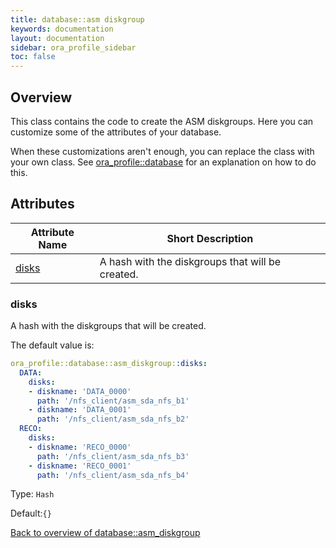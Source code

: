 ```yaml
---
title: database::asm diskgroup
keywords: documentation
layout: documentation
sidebar: ora_profile_sidebar
toc: false
---
```

## Overview

This class contains the code to create the ASM diskgroups. Here you can customize some of the attributes of your database.

When these customizations aren't enough, you can replace the class with your own class. See [ora_profile::database](./database.html) for an explanation on how to do this.




## Attributes



Attribute Name                          | Short Description                                |
--------------------------------------- | ------------------------------------------------ |
[disks](#database::asm_diskgroup_disks) | A hash with the diskgroups that will be created. |




### disks<a name='database::asm_diskgroup_disks'>

A hash with the diskgroups that will be created.

The default value is:

```yaml
ora_profile::database::asm_diskgroup::disks:
  DATA:
    disks:
    - diskname: 'DATA_0000'
      path: '/nfs_client/asm_sda_nfs_b1'
    - diskname: 'DATA_0001'
      path: '/nfs_client/asm_sda_nfs_b2'
  RECO:
    disks:
    - diskname: 'RECO_0000'
      path: '/nfs_client/asm_sda_nfs_b3'
    - diskname: 'RECO_0001'
      path: '/nfs_client/asm_sda_nfs_b4'

```
Type: `Hash`

Default:`{}`

[Back to overview of database::asm_diskgroup](#attributes)
